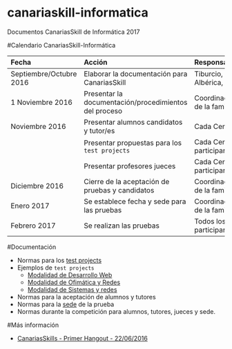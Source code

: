 # canariaskill-informatica

Documentos CanariasSkill de Informática 2017

#Calendario CanariasSkill-Informática

| Fecha           | Acción | Responsable/s |
| :-------------- | :----- | :------------ |
| Septiembre/Octubre 2016 | Elaborar la documentación para CanariasSkill | Tiburcio, Albérica, David |
| 1 Noviembre 2016| Presentar la documentación/procedimientos del proceso | Coordinación de la familia |
| Noviembre 2016  | Presentar alumnos candidatos y tutor/es | Cada Centro |
|                 | Presentar propuestas para los `test projects` | Cada Centro participante |
|                 | Presentar profesores jueces | Cada Centro participante |
| Diciembre 2016  | Cierre de la aceptación de pruebas y candidatos | Coordinación de la familia |
| Enero 2017      | Se establece fecha y sede para las pruebas | Coordinación de la familia |
| Febrero 2017    | Se realizan las pruebas | Todos los participantes |

#Documentación

* Normas para los [test projects](./docs/test-projects.md)
* Ejemplos de `test projects`
    * [Modalidad de Desarrollo Web](./test-projects/desarrollo-web)   
    * [Modalidad de Ofimática y Redes](./test-projects/ofimatica-y-redes)   
    * [Modalidad de Sistemas y redes](./test-projects/sistemas-y-redes)
* Normas para la aceptación de alumnos y tutores
* Normas para la [sede](./docs/sede.md) de la prueba
* Normas durante la competición para alumnos, tutores, jueces y sede.

#Más información

* [CanariasSkills - Primer Hangout - 22/06/2016](https://www.youtube.com/watch?v=-zARtTfaWbY)
